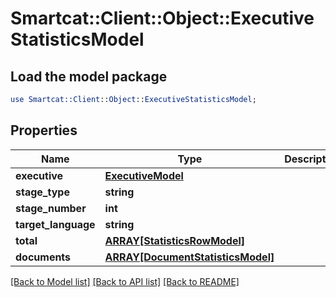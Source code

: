 # Smartcat::Client::Object::ExecutiveStatisticsModel

## Load the model package
```perl
use Smartcat::Client::Object::ExecutiveStatisticsModel;
```

## Properties
Name | Type | Description | Notes
------------ | ------------- | ------------- | -------------
**executive** | [**ExecutiveModel**](ExecutiveModel.md) |  | [optional] 
**stage_type** | **string** |  | [optional] 
**stage_number** | **int** |  | [optional] 
**target_language** | **string** |  | [optional] 
**total** | [**ARRAY[StatisticsRowModel]**](StatisticsRowModel.md) |  | [optional] 
**documents** | [**ARRAY[DocumentStatisticsModel]**](DocumentStatisticsModel.md) |  | [optional] 

[[Back to Model list]](../README.md#documentation-for-models) [[Back to API list]](../README.md#documentation-for-api-endpoints) [[Back to README]](../README.md)


